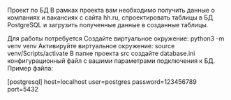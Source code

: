 Проект по БД
В рамках проекта вам необходимо получить данные о компаниях и вакансиях с сайта hh.ru, спроектировать таблицы в БД PostgreSQL и загрузить полученные данные в созданные таблицы.

Для работы потребуется
Создайте виртуальное окружение:
python3 -m venv venv
Активируйте виртуальное окружение:
source venv/Scripts/activate
В папке проекта src cоздайте database.ini конфигурационный файл с вашими параметрами подключения к БД.
Пример файла:


[postgresql]
host=localhost
user=postgres
password=123456789
port=5432


